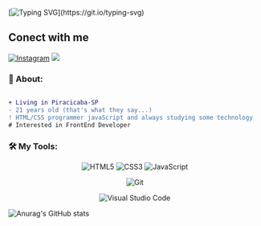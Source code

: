 [![Typing SVG](https://readme-typing-svg.demolab.com?font=Tagala+Font+Family&size=30&duration=4500&pause=1000&color=11F712&center=true&vCenter=true&width=450&height=65&lines=Hello+World!+I'm+Gabriel+;I'm+studying+FrontEnd;Be+Welcome+!)](https://git.io/typing-svg)

## Conect with me
[![Instagram](https://img.shields.io/badge/Instagram-000?style=for-the-badge&logo=instagram&logoColor=ff91a4)](https://www.instagram.com/________________gabs/)
<a href = "mailto:gabrielrammus42@gmail.com"><img src="https://img.shields.io/badge/-Gmail-%23333?style=for-the-badge&logo=gmail&logoColor=white" target="_blank"></a>

### **🧐 About:**

```diff

+ Living in Piracicaba-SP
- 21 years old (that's what they say...)
! HTML/CSS programmer javaScript and always studying some technology
# Interested in FrontEnd Developer 
```

### 🛠 **My Tools:**

<div align="center">
  
![HTML5](https://img.shields.io/badge/html5-%23E34F26.svg?style=for-the-badge&logo=html5&logoColor=white)
![CSS3](https://img.shields.io/badge/css3-%231572B6.svg?style=for-the-badge&logo=css3&logoColor=white)
![JavaScript](https://img.shields.io/badge/javascript-%23323330.svg?style=for-the-badge&logo=javascript&logoColor=%23F7DF1E)

![Git](https://img.shields.io/badge/git-%23F05033.svg?style=for-the-badge&logo=git&logoColor=white)

![Visual Studio Code](https://img.shields.io/badge/Visual%20Studio%20Code-0078d7.svg?style=for-the-badge&logo=visual-studio-code&logoColor=white)

</div>

![Anurag's GitHub stats](https://github-readme-stats.vercel.app/api?username=Gabslll&show_icons=true&theme=dark)
